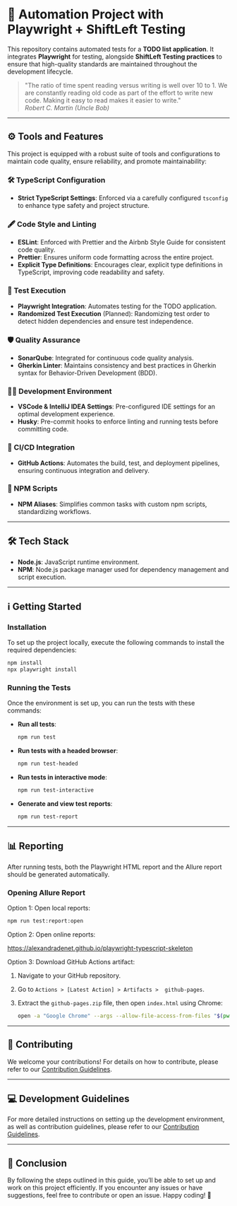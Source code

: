 # 🚀 Automation Project with Playwright + ShiftLeft Testing

This repository contains automated tests for a **TODO list application**. It
integrates **Playwright** for testing, alongside **ShiftLeft Testing practices**
to ensure that high-quality standards are maintained throughout the development
lifecycle.

> "The ratio of time spent reading versus writing is well over 10 to 1. We are
> constantly reading old code as part of the effort to write new code. Making it
> easy to read makes it easier to write."  
> _Robert C. Martin (Uncle Bob)_

---

## ⚙️ Tools and Features

This project is equipped with a robust suite of tools and configurations to
maintain code quality, ensure reliability, and promote maintainability:

### 🛠 TypeScript Configuration

- **Strict TypeScript Settings**: Enforced via a carefully configured `tsconfig`
  to enhance type safety and project structure.

### 🖋️ Code Style and Linting

- **ESLint**: Enforced with Prettier and the Airbnb Style Guide for consistent
  code quality.
- **Prettier**: Ensures uniform code formatting across the entire project.
- **Explicit Type Definitions**: Encourages clear, explicit type definitions in
  TypeScript, improving code readability and safety.

### 🧪 Test Execution

- **Playwright Integration**: Automates testing for the TODO application.
- **Randomized Test Execution** (Planned): Randomizing test order to detect
  hidden dependencies and ensure test independence.

### 🛡️ Quality Assurance

- **SonarQube**: Integrated for continuous code quality analysis.
- **Gherkin Linter**: Maintains consistency and best practices in Gherkin syntax
  for Behavior-Driven Development (BDD).

### 👨‍💻 Development Environment

- **VSCode & IntelliJ IDEA Settings**: Pre-configured IDE settings for an
  optimal development experience.
- **Husky**: Pre-commit hooks to enforce linting and running tests before
  committing code.

### 🔄 CI/CD Integration

- **GitHub Actions**: Automates the build, test, and deployment pipelines,
  ensuring continuous integration and delivery.

### 🚀 NPM Scripts

- **NPM Aliases**: Simplifies common tasks with custom npm scripts,
  standardizing workflows.

---

## 🛠️ Tech Stack

- **Node.js**: JavaScript runtime environment.
- **NPM**: Node.js package manager used for dependency management and script
  execution.

---

## ℹ️ Getting Started

### Installation

To set up the project locally, execute the following commands to install the
required dependencies:

```bash
npm install
npx playwright install
```

### Running the Tests

Once the environment is set up, you can run the tests with these commands:

- **Run all tests**:
  ```bash
  npm run test
  ```

- **Run tests with a headed browser**:
  ```bash
  npm run test-headed
  ```

- **Run tests in interactive mode**:
  ```bash
  npm run test-interactive
  ```

- **Generate and view test reports**:
  ```bash
  npm run test-report
  ```

---

## 📊 Reporting

After running tests, both the Playwright HTML report and the Allure report
should be generated automatically.

### Opening Allure Report

Option 1: Open local reports:

```bash
npm run test:report:open
```

Option 2: Open online reports:

https://alexandradenet.github.io/playwright-typescript-skeleton

Option 3: Download GitHub Actions artifact:

1. Navigate to your GitHub repository.
2. Go to `Actions > [Latest Action] > Artifacts >  github-pages`.
3. Extract the `github-pages.zip` file, then open `index.html` using Chrome:

    ```bash
    open -a "Google Chrome" --args --allow-file-access-from-files "$(pwd)/.run/reports/allure/index.html"
    ```

---

## 🤝 Contributing

We welcome your contributions! For details on how to contribute, please refer to
our [Contribution Guidelines](docs/CONTRIBUTE-js.md).

---

## 💻 Development Guidelines

For more detailed instructions on setting up the development environment, as
well as contribution guidelines, please refer to
our [Contribution Guidelines](docs/CONTRIBUTE-js.md).

---

## 📝 Conclusion

By following the steps outlined in this guide, you’ll be able to set up and work
on this project efficiently. If you encounter any issues or have suggestions,
feel free to contribute or open an issue. Happy coding! 🎉
